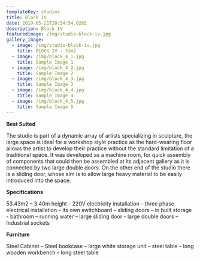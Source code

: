 ```yaml
---
templateKey: studios
title: Block IV
date: 2019-05-21T20:54:54.028Z
description: Block IV
featuredimage: /img/studio-block-iv.jpg
gallery_image:
  - image: /img/studio-block-iv.jpg
    title: BLOCK IV - 53m2
  - image: /img/block_4_1.jpg
    title: Sample Image 1
  - image: /img/block_4_2.jpg
    title: Sample Image 2
  - image: /img/block_4_3.jpg
    title: Sample Image 3
  - image: /img/block_4_4.jpg
    title: Sample Image 4
  - image: /img/block_4_5.jpg
    title: Sample Image 5
---
```

**Best Suited** 

The studio is part of a dynamic array of artists specializing in sculpture, the large space is ideal for a workshop style practice as the hard-wearing floor allows the artist to develop their practice without the standard limitation of a traditional space.  It was developed as a machine room, for quick assembly of components that could then be assembled at its adjacent gallery as it is connected by two large double doors.  On the other end of the studio there is a sliding door, whose aim is to allow large heavy material to be easily introduced into the space.



**Specifications**

53.43m2 – 3.40m height - 220V electricity installation – three phase electrical installation – its own switchboard – sliding doors – in built storage - bathroom – running water – large sliding door -  large double doors – Industrial sockets



**Furniture**

Steel Cabinet – Steel bookcase – large white storage unit – steel table – long wooden workbench – long steel table
